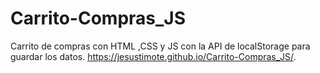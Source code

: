 # Carrito-Compras_JS
Carrito de compras con HTML ,CSS y JS con la API de localStorage para guardar los datos.
 https://jesustimote.github.io/Carrito-Compras_JS/.
